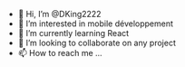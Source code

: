 - 👋 Hi, I’m @DKing2222
- 👀 I’m interested in mobile développement
- 🌱 I’m currently learning React 
- 💞️ I’m looking to collaborate on any project
- 📫 How to reach me ...

<!---
DKing2222/DKing2222 is a ✨ special ✨ repository because its `README.md` (this file) appears on your GitHub profile.
You can click the Preview link to take a look at your changes.
--->
